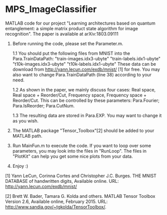 # MPS_ImageClassifier
MATLAB code for our project "Learning architectures based on quantum entanglement: a simple matrix product state algorithm for image recognition". The paper is available at arXiv:1803.09111


1. Before running the code, please set the Parameter.m. 

	1.1 You should put the following files from MNIST into the Para.TrainDataPath:
        "train-images.idx3-ubyte"  "train-labels.idx1-ubyte"
        "t10k-images.idx3-ubyte"  "t10k-labels.idx1-ubyte"
    These data can be download from http://yann.lecun.com/exdb/mnist/ [1] for free. You may also want to change Para.TrainDataPath (line 38) according to your need.

	1.2 As shown in the paper, we mainly discuss four cases: Real space, Real space + Reorder/Cut, Frequency space, Frequency space + Reorder/Cut. This can be controlled by these parameters: Para.Fourier; Para.IsReorder; Para.CutNum. 
  
	1.3 The resulting data are stored in Para.EXP. You may want to change it as you wish.
 
2. The MATLAB package "Tensor_Toolbox"[2] should be added to your MATLAB path. 
 
3. Run MainFun.m to execute the code. If you want to loop over some parameters, you may look into the files in "RunLoop". The files in "PlotKit" can help you get some nice plots from your data.

4. Enjoy :)


[1] Yann LeCun, Corinna Cortes and Christopher J.C. Burges. THE MNIST DATABASE of handwritten digits, Available online. URL: http://yann.lecun.com/exdb/mnist/

[2] Brett W. Bader, Tamara G. Kolda and others. MATLAB Tensor Toolbox Version 2.6, Available online, February 2015. URL: http://www.sandia.gov/~tgkolda/TensorToolbox/.

